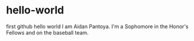 # hello-world
first github hello world
I am Aidan Pantoya. I'm a Sophomore in the Honor's Fellows and on the baseball team.
